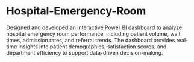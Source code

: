 # Hospital-Emergency-Room
Designed and developed an interactive Power BI dashboard to analyze hospital emergency room performance, including patient volume, wait times, admission rates, and referral trends. The dashboard provides real-time insights into patient demographics, satisfaction scores, and department efficiency to support data-driven decision-making.
